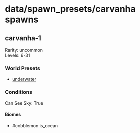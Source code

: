 # data/spawn_presets/carvanha spawns  
  
## carvanha-1  
Rarity: uncommon  
Levels: 6-31  
  
### World Presets  
* [underwater](data/spawn_data/underwater.md)  
  
### Conditions  
Can See Sky: True  
  
#### Biomes  
  * #cobblemon:is_ocean
  
